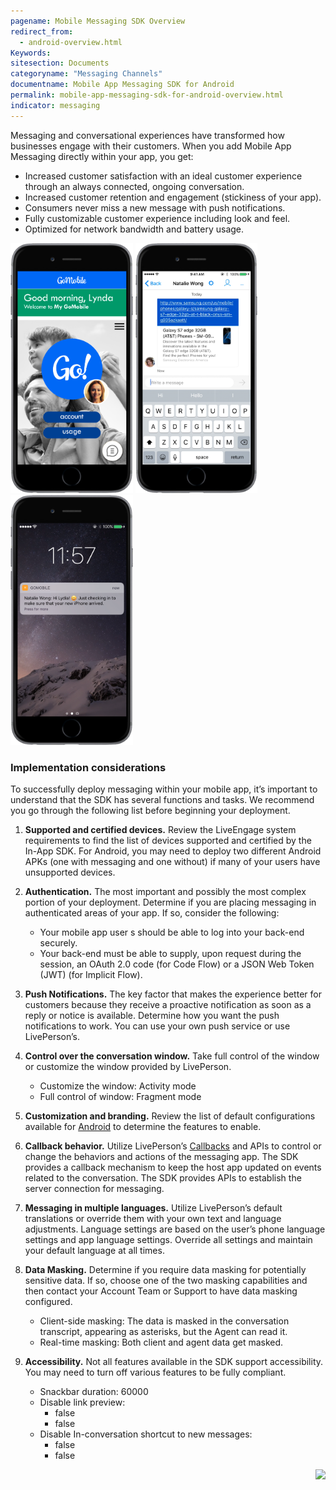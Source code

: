 ```yaml
---
pagename: Mobile Messaging SDK Overview
redirect_from:
  - android-overview.html
Keywords:
sitesection: Documents
categoryname: "Messaging Channels"
documentname: Mobile App Messaging SDK for Android
permalink: mobile-app-messaging-sdk-for-android-overview.html
indicator: messaging
---
```

Messaging and conversational experiences have transformed how businesses engage with their customers. When you add Mobile App Messaging directly within your app, you get:

- Increased customer satisfaction with an ideal customer experience through an always connected, ongoing conversation.
- Increased customer retention and engagement (stickiness of your app).
- Consumers never miss a new message with push notifications.
- Fully customizable customer experience including look and feel.
- Optimized for network bandwidth and battery usage.

<img src="img/inappoverview1.png" alt="InAppOverview1" style="width:auto;max-height:400px;"> <img src="img/inappoverview2.png" alt="InAppOverview2" style="width:auto;max-height:400px;"> <img src="img/inappoverview3.png" alt="InAppOverview3" style="width:auto;max-height:400px;">

### Implementation considerations 

To successfully deploy messaging within your mobile app, it’s important to understand that the SDK has several functions and tasks. We recommend you go through the following list before beginning your deployment.

1. **Supported and certified devices.** Review the LiveEngage system requirements to find the list of devices supported and certified by the In-App SDK. For Android, you may need to deploy two different Android APKs (one with messaging and one without) if many of your users have unsupported devices.  
   
2. **Authentication.** The most important and possibly the most complex portion of your deployment. Determine if you are placing messaging in authenticated areas of your app.  If so, consider the following:  

   - Your mobile app user s should be able to log into your back-end securely.
   - Your back-end must be able to supply, upon request during the session, an OAuth 2.0 code (for Code Flow) or a JSON Web Token (JWT) (for Implicit Flow). 

3. **Push Notifications.**  The key factor that makes the experience better for customers because they receive a proactive notification as soon as a reply or notice is available. Determine how you want the push notifications to work. You can use your own push service or use LivePerson’s. 

4. **Control over the conversation window.** Take full control of the window or customize the window provided by LivePerson. 

   - Customize the window: Activity mode
   - Full control of window: Fragment mode

5. **Customization and branding.** Review the list of default configurations available for [Android](/mobile-app-messaging-sdk-for-android-configure-the-android-sdk.html#branding) to determine the features to enable.  

6. **Callback behavior.**  Utilize LivePerson’s [Callbacks](/android-callbacks-index.html) and APIs to control or change the behaviors and actions of the messaging app. The SDK provides a callback mechanism to keep the host app updated on events related to the conversation. The SDK provides APIs to establish the server connection for messaging. 

7. **Messaging in multiple languages.** Utilize LivePerson’s default translations or override them with your own text and language adjustments.  Language settings are based on the user’s phone language settings and app language settings. Override all settings and maintain your default language at all times. 

8. **Data Masking.** Determine if you require data masking for potentially sensitive data. If so, choose one of the two masking capabilities and then contact your Account Team or Support to have data masking configured.  

   - Client-side masking: The data is masked in the conversation transcript, appearing as asterisks, but the Agent can read it.
   - Real-time masking: Both client and agent data get masked.

9.  **Accessibility.** Not all features available in the SDK support accessibility. You may need to turn off various features to be fully compliant.  

      - Snackbar duration: 60000
      - Disable link preview:
        - false
        - false
      - Disable In-conversation shortcut to new messages:
        - false
        - false

<p style="text-align: right">
<a href="mobile-app-messaging-sdk-for-android-quick-start.html" center><img src="../../img/btn-mobile-quick-start.png" style="height: 30px; width: auto;"></a><br></p>